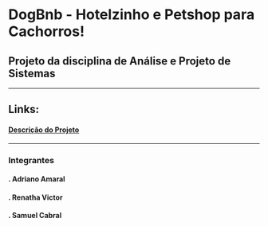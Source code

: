 # DogBnb - Hotelzinho e Petshop para Cachorros!


## Projeto da disciplina de Análise e Projeto de Sistemas

---

## Links:
#### [Descrição do Projeto](https://github.com/renathavictor/DogBnb-APS/tree/master/Descricao_do_Projeto)
---

### Integrantes
#### . Adriano Amaral
#### . Renatha Victor
#### . Samuel Cabral
